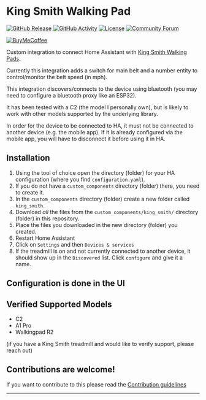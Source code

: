 # King Smith Walking Pad

[![GitHub Release][releases-shield]][releases]
[![GitHub Activity][commits-shield]][commits]
[![License][license-shield]](LICENSE)
[![Community Forum][forum-shield]][forum]

[![BuyMeCoffee][buymecoffeebadge]][buymecoffee]


Custom integration to connect Home Assistant with [King Smith Walking Pads][king_smith].

Currently this integration adds a switch for main belt and a number entity to control/monitor the belt speed (in mph).

This integration discovers/connects to the device using bluetooth (you may need to configure a bluetooth proxy like an ESP32).

It has been tested with a C2 (the model I personally own), but is likely to work with other models supported by the underlying library.

In order for the device to be connected to HA, it must not be connected to another device (e.g. the mobile app). If it is already configured via the mobile app, you will have to disconnect it before using it in HA.

## Installation

1. Using the tool of choice open the directory (folder) for your HA configuration (where you find `configuration.yaml`).
1. If you do not have a `custom_components` directory (folder) there, you need to create it.
1. In the `custom_components` directory (folder) create a new folder called `king_smith`.
1. Download _all_ the files from the `custom_components/king_smith/` directory (folder) in this repository.
1. Place the files you downloaded in the new directory (folder) you created.
1. Restart Home Assistant
1. Click on `Settings` and then `Devices & services`
1. If the treadmill is on and not currently connected to another device, it should show up in the `Discovered` list. Click `configure` and give it a name.

## Configuration is done in the UI

## Verified Supported Models

* C2
* A1 Pro
* Walkingpad R2

(if you have a King Smith treadmill and would like to verify support, please reach out)

## Contributions are welcome!

If you want to contribute to this please read the [Contribution guidelines](CONTRIBUTING.md)

***

[king_smith]: https://github.com/ludeeus/integration_blueprint
[buymecoffee]: https://www.buymeacoffee.com/indiefan
[buymecoffeebadge]: https://img.shields.io/badge/buy%20me%20a%20coffee-donate-yellow.svg?style=for-the-badge
[commits-shield]: https://img.shields.io/github/commit-activity/y/indiefan/king_smith.svg?style=for-the-badge
[commits]: https://github.com/indiefan/king_smith/commits/main
[exampleimg]: example.png
[forum-shield]: https://img.shields.io/badge/community-forum-brightgreen.svg?style=for-the-badge
[forum]: https://community.home-assistant.io/
[license-shield]: https://img.shields.io/github/license/indiefan/king_smith.svg?style=for-the-badge
[releases-shield]: https://img.shields.io/github/release/indiefan/king_smith.svg?style=for-the-badge
[releases]: https://github.com/indiefan/king_smith/releases
